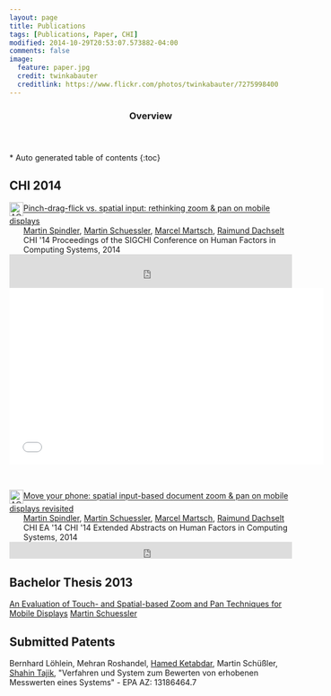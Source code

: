 ```yaml
---
layout: page
title: Publications
tags: [Publications, Paper, CHI]
modified: 2014-10-29T20:53:07.573882-04:00
comments: false
image:
  feature: paper.jpg
  credit: twinkabauter
  creditlink: https://www.flickr.com/photos/twinkabauter/7275998400
---
```

<section id="table-of-contents" class="toc">
  <header>
    <h3>Overview</h3>
  </header>
<div id="drawer" markdown="1">
*  Auto generated table of contents
{:toc}
</div>
</section><!-- /#table-of-contents -->

## CHI 2014
<p>
<!-- ACM DL Article: Pinch-drag-flick vs. spatial input: rethinking zoom & pan on mobile displays-->
<div class="acmdlitem" id="item2557028"><img src="http://dl.acm.org/images/oa.gif" width="25" height="25" border="0" alt="ACM DL Author-ize service" style="vertical-align:middle"/><a href="http://dl.acm.org/authorize?N80207" title="Pinch-drag-flick vs. spatial input: rethinking zoom & pan on mobile displays">Pinch-drag-flick vs. spatial input: rethinking zoom & pan on mobile displays</a><div style="margin-left:25px"><a href="http://dl.acm.org/author_page.cfm?id=81320495228" >Martin Spindler</a>, <a href="http://dl.acm.org/author_page.cfm?id=87959376457" >Martin Schuessler</a>, <a href="http://dl.acm.org/author_page.cfm?id=81502800558" >Marcel Martsch</a>, <a href="http://dl.acm.org/author_page.cfm?id=81100509454" >Raimund Dachselt</a><br />CHI '14 Proceedings of the SIGCHI Conference on Human Factors in Computing Systems, 2014</div></div>
<!-- ACM DL Bibliometrics: Pinch-drag-flick vs. spatial input: rethinking zoom & pan on mobile displays-->
<div class="acmdlstat" id ="stats2557028"><iframe src="http://dl.acm.org/authorizestats?N80207" width="100%" height="60" scrolling="no" frameborder="0">frames are not supported</iframe></div> 

<iframe width="560" height="315" src="//www.youtube.com/embed/-kp08HZ_p5U" frameborder="0" allowfullscreen></iframe>
</p>
<br>
<p>
<!-- ACM DL Article: Move your phone: spatial input-based document zoom & pan on mobile displays revisited-->
<div class="acmdlitem" id="item2574777"><img src="http://dl.acm.org/images/oa.gif" width="25" height="25" border="0" alt="ACM DL Author-ize service" style="vertical-align:middle"/><a href="http://dl.acm.org/authorize?N80208" title="Move your phone: spatial input-based document zoom & pan on mobile displays revisited">Move your phone: spatial input-based document zoom & pan on mobile displays revisited</a><div style="margin-left:25px"><a href="http://dl.acm.org/author_page.cfm?id=81320495228" >Martin Spindler</a>, <a href="http://dl.acm.org/author_page.cfm?id=87959376457" >Martin Schuessler</a>, <a href="http://dl.acm.org/author_page.cfm?id=81502800558" >Marcel Martsch</a>, <a href="http://dl.acm.org/author_page.cfm?id=81100509454" >Raimund Dachselt</a><br />CHI EA '14 CHI '14 Extended Abstracts on Human Factors in Computing Systems, 2014</div></div>
<!-- ACM DL Bibliometrics: Move your phone: spatial input-based document zoom & pan on mobile displays revisited-->
<div class="acmdlstat" id ="stats2574777"><iframe src="http://dl.acm.org/authorizestats?N80208" width="100%" height="30" scrolling="no" frameborder="0">frames are not supported</iframe></div> 
</p>

## Bachelor Thesis 2013
[An Evaluation of Touch- and Spatial-based Zoom and Pan Techniques for Mobile Displays](https://owncloud.tu-berlin.de/public.php?service=files&t=0a8d0b69770b0b7139eabd89fb2c3bc7&download)
<a href="http://dl.acm.org/author_page.cfm?id=87959376457" >Martin Schuessler</a>

## Submitted Patents
Bernhard Löhlein, Mehran Roshandel, [Hamed Ketabdar](https://www.qu.tu-berlin.de/menue/team/partner/hamed_ketabdar/), Martin Schüßler, [Shahin Tajik](http://www.isti.tu-berlin.de/security_in_telecommunications/menue/people/research_assistants/shahin_tajik/), "Verfahren und System zum Bewerten von erhobenen Messwerten eines Systems" - EPA AZ: 13186464.7
